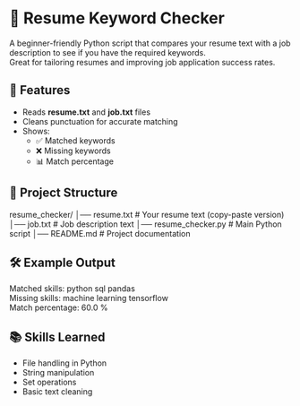 # 📝 Resume Keyword Checker

A beginner-friendly Python script that compares your resume text with a job description to see if you have the required keywords.  
Great for tailoring resumes and improving job application success rates.

## 🚀 Features
- Reads **resume.txt** and **job.txt** files
- Cleans punctuation for accurate matching
- Shows:
  - ✅ Matched keywords  
  - ❌ Missing keywords  
  - 📊 Match percentage

## 📂 Project Structure
resume_checker/
│── resume.txt       # Your resume text (copy-paste version)
│── job.txt          # Job description text
│── resume_checker.py # Main Python script
│── README.md        # Project documentation



## 🛠 Example Output
Matched skills: python sql pandas  
Missing skills: machine learning tensorflow  
Match percentage: 60.0 %

## 📚 Skills Learned
- File handling in Python
- String manipulation
- Set operations
- Basic text cleaning
